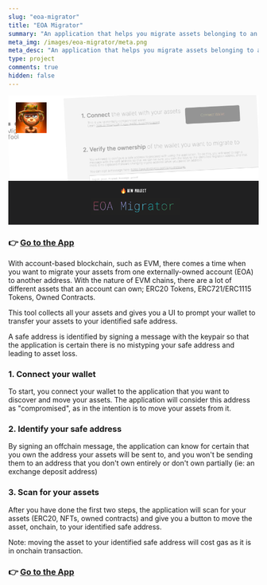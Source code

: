 ```yaml
---
slug: "eoa-migrator"
title: "EOA Migrator"
summary: "An application that helps you migrate assets belonging to an EOA"
meta_img: /images/eoa-migrator/meta.png
meta_desc: "An application that helps you migrate assets belonging to an EOA"
type: project
comments: true
hidden: false
---
```


![Banner](./images/eoa-migrator/meta.png)

### 👉 [Go to the App](https://eoa-migrator.harrydenley.com)

With account-based blockchain, such as EVM, there comes a time when you want to migrate your assets from one externally-owned account (EOA) to another address. With the nature of EVM chains, there are a lot of different assets that an account can own; ERC20 Tokens, ERC721/ERC1115 Tokens, Owned Contracts.

This tool collects all your assets and gives you a UI to prompt your wallet to transfer your assets to your identified safe address.

A safe address is identified by signing a message with the keypair so that the application is certain there is no mistyping your safe address and leading to asset loss.

### 1. Connect your wallet

To start, you connect your wallet to the application that you want to discover and move your assets. The application will consider this address as "compromised", as in the intention is to move your assets from it.

### 2. Identify your safe address

By signing an offchain message, the application can know for certain that you own the address your assets will be sent to, and you won't be sending them to an address that you don't own entirely or don't own partially (ie: an exchange deposit address)

### 3. Scan for your assets

After you have done the first two steps, the application will scan for your assets (ERC20, NFTs, owned contracts) and give you a button to move the asset, onchain, to your identified safe address.

Note: moving the asset to your identified safe address will cost gas as it is in onchain transaction.

### 👉 [Go to the App](https://eoa-migrator.harrydenley.com)